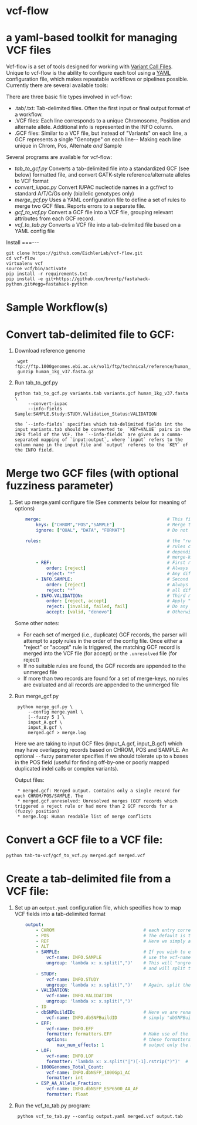 vcf-flow
=======
a yaml-based toolkit for managing VCF files
====

Vcf-flow is a set of tools designed for working with [Variant Call Files](http://www.1000genomes.org/wiki/Analysis/Variant%20Call%20Format/vcf-variant-call-format-version-41). Unique to vcf-flow is the ability to configure each tool using a [YAML](http://en.wikipedia.org/wiki/YAML) configuration file, which makes repeatable workflows or pipelines possible.  Currently there are several available tools:

There are three basic file types involved in vcf-flow:

 *  .tab/.txt: Tab-delimited files. Often the first input or final output format of a workflow.
 *  .VCF files: Each line corresponds to a unique Chromosome, Position and alternate allele. Additional info is represented in the INFO column.
 *  .GCF files: Similar to a VCF file, but instead of "Variants" on each line, a GCF represents a single "Genotype" on each line-- Making each line unique in Chrom, Pos, Alternate *and* Sample

Several programs are available for vcf-flow:

 *  *tab_to_gcf.py* Converts a tab-delimited file into a standardized GCF (see below) formatted file, and convert GATK-style reference/alternate alleles to VCF format
 *  *convert_iupac.py* Convert IUPAC nucleotide names in a gcf/vcf to standard A/T/C/Gs only (biallelic genotypes only)
 *  *merge_gcf.py* Uses a YAML configuration file to define a set of rules to merge two GCF files. Reports errors to a separate file.
 *  *gcf_to_vcf.py* Convert a GCF file into a VCF file, grouping relevant attributes from each GCF record.
 *  *vcf_to_tab.py* Converts a VCF file into a tab-delimited file based on a YAML config file

Install
===---

    git clone https://github.com/EichlerLab/vcf-flow.git
    cd vcf-flow
    virtualenv vcf
    source vcf/bin/activate
    pip install -r requirements.txt
    pip install -e git+https://github.com/brentp/fastahack-python.git#egg=fastahack-python

Sample Workflow(s)
====

Convert tab-delimited file to GCF:
===

1. Download reference genome

        wget ftp://ftp.1000genomes.ebi.ac.uk/vol1/ftp/technical/reference/human_g1k_v37.fasta*
        gunzip human_1kg_v37.fasta.gz

2.  Run tab_to_gcf.py

        python tab_to_gcf.py variants.tab variants.gcf human_1kg_v37.fasta \
             --convert-iupac
             --info-fields Sample:SAMPLE,Study:STUDY,Validation_Status:VALIDATION

        the `--info-fields` specifies which tab-delimited fields int the input variants.tab should be converted to  `KEY=VALUE` pairs in the INFO field of the VCF. The `--info-fields` are given as a comma-separated mapping of `input:output`, where `input` refers to the column name in the input file and `output` referes to the `KEY` of the INFO field.

Merge two GCF files (with optional fuzziness parameter)
===

1. Set up merge.yaml configure file (See comments below for meaning of options)

    ```yaml
        merge:                                                # This first section describes which parts of the input GCFs to check for merge conflicts
            keys: ["CHROM","POS","SAMPLE"]                    # Merge the GCF on these fields (default)
            ignore: ["QUAL", "DATA", "FORMAT"]                # Do not consider these fields when merging

        rules:                                                # the "rules" section specifies which GCF record to put into final VCF file
                                                              # rules can specifiy a "reject" pattern and an "accept" pattern
                                                              # depending on the "order" of and the order of keywords, GCF records with matching
                                                              # merge-keys are either merged into a single VCF record or to placed into the .unresolved file
            - REF:                                            # First rule (Rules are given in order) operates on the REF field
                order: [reject]                               # Always reject...
                reject: "*"                                   # Any differences in the REF field
            - INFO.SAMPLE:                                    # Second rule operates on the SAMPLE key of the INFO field
                order: [reject]                               # Always reject...
                reject: "*"                                   # all differences.
            - INFO.VALIDATION:                                # Third rule (if REF and SAMPLE are not differing)
                order: [reject, accept]                       # Apply "reject" rules first, then "accept"
                reject: [invalid, failed, fail]               # Do any of these keywords match the value of the VALIDATION key? If so, reject merge
                accept: [valid, "denovo"]                     # Otherwise, does VALIDATION match any of these keys? If so, accept that GCF record
    ```

    Some other notes:
     * For each set of merged (i.e., duplicate) GCF records, the parser will attempt to apply rules in the order of the config file. Once either a "reject" or "accept" rule is triggered, the matching GCF record is merged into the VCF file (for accept) or the `.unresolved` file (for reject)
     * If no suitable rules are found, the GCF records are appended to the unmerged file
     * If more than two records are found for a set of merge-keys, no rules are evaluated and all records are appended to the unmerged file

2. Run merge_gcf.py

        python merge_gcf.py \
            --config merge.yaml \
            [--fuzzy 5 ] \
            input_A.gcf \
            input_B.gcf \
            merged.gcf > merge.log
    
    Here we are taking to input GCF files (input_A.gcf, input_B.gcf) which may have overlapping records based on CHROM, POS and SAMPLE. An optional `--fuzzy` parameter specifies if we should tolerate up to `n` bases in the POS field (useful for finding off-by-one or poorly mapped duplicated indel calls or complex variants). 

    Output files:

        * merged.gcf: Merged output. Contains only a single record for each CHROM/POS/SAMPLE. The 
        * merged.gcf.unresolved: Unresolved merges (GCF records which triggered a reject rule or had more than 2 GCF records for a (fuzzy) position)
        * merge.log: Human readable list of merge conflicts

Convert a GCF file to a VCF file:
===

    python tab-to-vcf/gcf_to_vcf.py merged.gcf merged.vcf


Create a tab-delimited file from a VCF file:
===

1. Set up an `output.yaml` configuration file, which specifies how to map VCF fields into a tab-delimited format

    ```yaml
        output:
            - CHROM                                  # each entry corresponds to the name of the OUTPUT column
            - POS                                    # The default is that VCF and OUTPUT column names are identical
            - REF                                    # Here we simply are copying the initial VCF fields into our output
            - ALT
            - SAMPLE:                                # If you wish to export a KEY=VALUE field from the INFO field, 
                vcf-name: INFO.SAMPLE                # use the vcf-name option and the "INFO.<KEY>" scheme
                ungroup: 'lambda x: x.split(",")'    # This will "ungroup" or "unravel" the VCF based on this key 
                                                     # and will split the comma-separated list of SAMPLES
            - STUDY:
                vcf-name: INFO.STUDY
                ungroup: 'lambda x: x.split(",")'    # Again, split the comma-separated list in INFO.STUDY into new output lines
            - VALIDATION:                   
                vcf-name: INFO.VALIDATION
                ungroup: 'lambda x: x.split(",")'
            - ID
            - dbSNPBuildID:                          # Here we are renaming the "dbSNPBuildID" key in the VCF INFO field to
                vcf-name: INFO.dbSNPBuildID          # simply "dbSNPBuildID" as an output column
            - EFF:
                vcf-name: INFO.EFF
                formatter: formatters.EFF            # Make use of the built-in formatter for SnpEff fields
                options:                             # these formatters are in the FormatterManager class
                    max_num_effects: 1               # output only the most deleterious effect
            - LOF:
                vcf-name: INFO.LOF
                formatter: 'lambda x: x.split("|")[-1].rstrip(")")'  # Use a custom formatter to process the LOF key in the INFO field
            - 1000Genomes_Total_Count:
                vcf-name: INFO.dbNSFP_1000Gp1_AC
                formatter: int
            - ESP_AA_Allele_Fraction:
                vcf-name: INFO.dbNSFP_ESP6500_AA_AF
                formatter: float
    ```

2. Run the vcf_to_tab.py program:
    
        python vcf_to_tab.py --config output.yaml merged.vcf output.tab
    